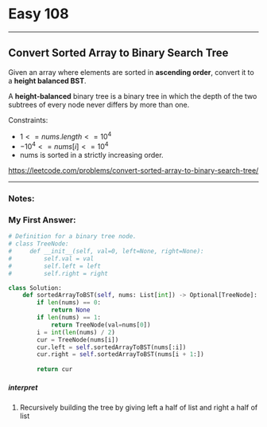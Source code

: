 # Easy 108
------------------------------
## Convert Sorted Array to Binary Search Tree

Given an array where elements are sorted in **ascending order**, convert it to a **height balanced BST**.

A **height-balanced** binary tree is a binary tree in which the depth of the two subtrees of every node never differs by more than one.

Constraints:
* $1 <= nums.length <= 10^4$
* $-10^4 <= nums[i] <= 10^4$
* nums is sorted in a strictly increasing order.

https://leetcode.com/problems/convert-sorted-array-to-binary-search-tree/

------------------------------
### Notes:



### My First Answer:
```python
# Definition for a binary tree node.
# class TreeNode:
#     def __init__(self, val=0, left=None, right=None):
#         self.val = val
#         self.left = left
#         self.right = right

class Solution:
    def sortedArrayToBST(self, nums: List[int]) -> Optional[TreeNode]:
        if len(nums) == 0:
            return None
        if len(nums) == 1:
            return TreeNode(val=nums[0])
        i = int(len(nums) / 2)
        cur = TreeNode(nums[i])
        cur.left = self.sortedArrayToBST(nums[:i])
        cur.right = self.sortedArrayToBST(nums[i + 1:])
        
        return cur
```
##### interpret
1. Recursively building the tree by giving left a half of list and right a half of list






